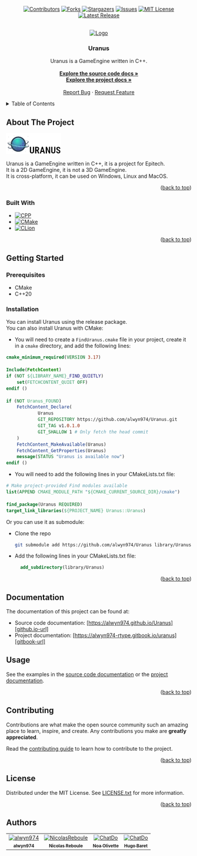 <!-- Improved compatibility of back to top link: See: https://github.com/othneildrew/Best-README-Template/pull/73 -->
<a name="readme-top"></a>
<!--
*** Thanks for checking out the Best-README-Template. If you have a suggestion
*** that would make this better, please fork the repo and create a pull request
*** or simply open an issue with the tag "enhancement".
*** Don't forget to give the project a star!
*** Thanks again! Now go create something AMAZING! :D
-->



<!-- PROJECT SHIELDS -->
<!--
*** I'm using markdown "reference style" links for readability.
*** Reference links are enclosed in brackets [ ] instead of parentheses ( ).
*** See the bottom of this document for the declaration of the reference variables
*** for contributors-url, forks-url, etc. This is an optional, concise syntax you may use.
*** https://www.markdownguide.org/basic-syntax/#reference-style-links
-->
<div align="center">

[![Contributors][contributors-shield]][contributors-url]
[![Forks][forks-shield]][forks-url]
[![Stargazers][stars-shield]][stars-url]
[![Issues][issues-shield]][issues-url]
[![MIT License][license-shield]][license-url]
[![Latest Release][release-shield]][release-url]

</div>



<!-- PROJECT LOGO -->
<br />
<div align="center">
  <a href="https://github.com/alwyn974/Uranus">
    <img src="assets/logo.ico" alt="Logo" width="80" height="80">
  </a>

<h3 align="center">Uranus</h3>

  <p align="center">
    Uranus is a GameEngine written in C++. <br />
    <br />
    <a href="https://alwyn974-rtype.gitbook.io/uranus"><strong>Explore the source code docs »</strong></a>
    <br />
    <a href="https://alwyn974-rtype.gitbook.io/uranus"><strong>Explore the project docs »</strong></a>
    <br />
    <br />
    <a href="https://github.com/alwyn974/Uranus/issues">Report Bug</a>
    ·
    <a href="https://github.com/alwyn974/Uranus/issues">Request Feature</a>
  </p>
</div>

<!-- TABLE OF CONTENTS -->
<details>
  <summary>Table of Contents</summary>
  <ol>
    <li>
      <a href="#about-the-project">About The Project</a>
      <ul>
        <li><a href="#built-with">Built With</a></li>
      </ul>
    </li>
    <li>
      <a href="#getting-started">Getting Started</a>
      <ul>
        <li><a href="#prerequisites">Prerequisites</a></li>
        <li><a href="#installation">Installation</a></li>
      </ul>
    </li>
    <li><a href="#documentation">Documentation</a></li>
    <li><a href="#usage">Usage</a></li>
    <li><a href="#contributing">Contributing</a></li>
    <li><a href="#license">License</a></li>
    <li><a href="#authors">Authors</a></li>
  </ol>
</details>

<!-- ABOUT THE PROJECT -->
## About The Project

[![Product Name Screen Shot][product-screenshot]](https://github.com/alwyn974/Uranus)

Uranus is a GameEngine written in C++, it is a project for Epitech. <br />
It is a 2D GameEngine, it is not a 3D GameEngine. <br />
It is cross-platform, it can be used on Windows, Linux and MacOS. <br />

<p align="right">(<a href="#readme-top">back to top</a>)</p>

### Built With

* [![CPP][CPP]][CPP-url]
* [![CMake][CMake]][CMake-url]
* [![CLion][CLion]][CLion-url]

<p align="right">(<a href="#readme-top">back to top</a>)</p>

<!-- GETTING STARTED -->
## Getting Started

### Prerequisites

- CMake
- C++20

### Installation

You can install Uranus using the release package. <br />
You can also install Uranus with CMake:

- You will need to create a `FindUranus.cmake` file in your project, create it in a `cmake` directory, and add the following lines:

```cmake
cmake_minimum_required(VERSION 3.17)

Include(FetchContent)
if (NOT ${LIBRARY_NAME}_FIND_QUIETLY)
    set(FETCHCONTENT_QUIET OFF)
endif ()

if (NOT Uranus_FOUND)
    FetchContent_Declare(
            Uranus
            GIT_REPOSITORY https://github.com/alwyn974/Uranus.git
            GIT_TAG v1.0.1.0
            GIT_SHALLOW 1 # Only fetch the head commit
    )
    FetchContent_MakeAvailable(Uranus)
    FetchContent_GetProperties(Uranus)
    message(STATUS "Uranus is available now")
endif ()
```
- You will need to add the following lines in your CMakeLists.txt file:

```cmake
# Make project-provided Find modules available
list(APPEND CMAKE_MODULE_PATH "${CMAKE_CURRENT_SOURCE_DIR}/cmake")

find_package(Uranus REQUIRED)
target_link_libraries(${PROJECT_NAME} Uranus::Uranus)
```

Or you can use it as submodule:
- Clone the repo
   ```sh
   git submodule add https://github.com/alwyn974/Uranus library/Uranus
   ```
- Add the following lines in your CMakeLists.txt file:
  ```cmake
    add_subdirectory(library/Uranus)
  ```

<p align="right">(<a href="#readme-top">back to top</a>)</p>

<!-- Documentation -->
## Documentation

The documentation of this project can be found at:
- Source code documentation: [https://alwyn974.github.io/Uranus][github.io-url]
- Project documentation: [https://alwyn974-rtype.gitbook.io/uranus][gitbook-url]

<!-- USAGE -->
## Usage

See the examples in the [source code documentation][github.io-url] or the [project documentation][gitbook-url].

<p align="right">(<a href="#readme-top">back to top</a>)</p>


<!-- CONTRIBUTING -->
## Contributing

Contributions are what make the open source community such an amazing place to learn, inspire, and create. Any contributions you make are **greatly appreciated**.

Read the [contributing guide][contributing-url] to learn how to contribute to the project.

<p align="right">(<a href="#readme-top">back to top</a>)</p>


<!-- LICENSE -->
## License

Distributed under the MIT License. See [LICENSE.txt][license-url] for more information.

<p align="right">(<a href="#readme-top">back to top</a>)</p>

## Authors

<table>
    <tbody>
        <tr>
            <td align="center"><a href="https://github.com/alwyn974/"><img src="https://avatars.githubusercontent.com/u/47529956?v=4?s=100" width="100px;" alt="alwyn974"/><br /><sub><b>alwyn974</b></sub></a><br /></td>
            <td align="center"><a href="https://github.com/NicolasReboule/"><img src="https://avatars.githubusercontent.com/u/72016245?v=4?s=100" width="100px;" alt="NicolasReboule"/><br /><sub><b>Nicolas Reboule</b></sub></a><br /></td>
            <td align="center"><a href="https://github.com/NoaOlivette/"><img src="https://avatars.githubusercontent.com/u/71897697?v=4?s=100" width="100px;" alt="ChatDo"/><br /><sub><b>Noa Olivette</b></sub></a><br /></td>
            <td align="center"><a href="https://github.com/HugoBaret/"><img src="https://avatars.githubusercontent.com/u/72015973?v=4?s=100" width="100px;" alt="ChatDo"/><br /><sub><b>Hugo Baret</b></sub></a><br /></td>
        </tr>
    </tbody>
</table>


<!-- MARKDOWN LINKS & IMAGES -->
<!-- https://www.markdownguide.org/basic-syntax/#reference-style-links -->
[contributors-shield]: https://img.shields.io/github/contributors/alwyn974/Uranus.svg?style=for-the-badge
[contributors-url]: https://github.com/alwyn974/Uranus/graphs/contributors
[forks-shield]: https://img.shields.io/github/forks/alwyn974/Uranus.svg?style=for-the-badge
[forks-url]: https://github.com/alwyn974/Uranus/network/members
[stars-shield]: https://img.shields.io/github/stars/alwyn974/Uranus.svg?style=for-the-badge
[stars-url]: https://github.com/alwyn974/Uranus/stargazers
[issues-shield]: https://img.shields.io/github/issues/alwyn974/Uranus.svg?style=for-the-badge
[issues-url]: https://github.com/alwyn974/Uranus/issues
[license-shield]: https://img.shields.io/github/license/alwyn974/Uranus.svg?style=for-the-badge
[license-url]: https://github.com/alwyn974/Uranus/blob/master/LICENSE.txt
[product-screenshot]: assets/nsis-header.png
[contributing-url]: CONTRIBUTING.md
[gitbook-url]: https://alwyn974-rtype.gitbook.io/uranus/
[github.io-url]: https://alwyn974.github.io/Uranus/
[release-shield]: https://img.shields.io/github/v/release/alwyn974/Uranus?color=lime&label=LATEST%20RELEASE&style=for-the-badge
[release-url]: https://github.com/alwyn974/Uranus/releases/latest

[CPP]: https://img.shields.io/badge/c++-%2300599C.svg?style=for-the-badge&logo=c%2B%2B&logoColor=white
[CPP-url]: https://en.cppreference.com/w/cpp/20
[CMake]: https://img.shields.io/badge/CMake-%23008FBA.svg?style=for-the-badge&logo=cmake&logoColor=white
[CMake-url]: https://cmake.org
[CLion]: https://img.shields.io/badge/CLion-black?style=for-the-badge&logo=clion&logoColor=white
[CLion-url]: https://www.jetbrains.com/clion/
